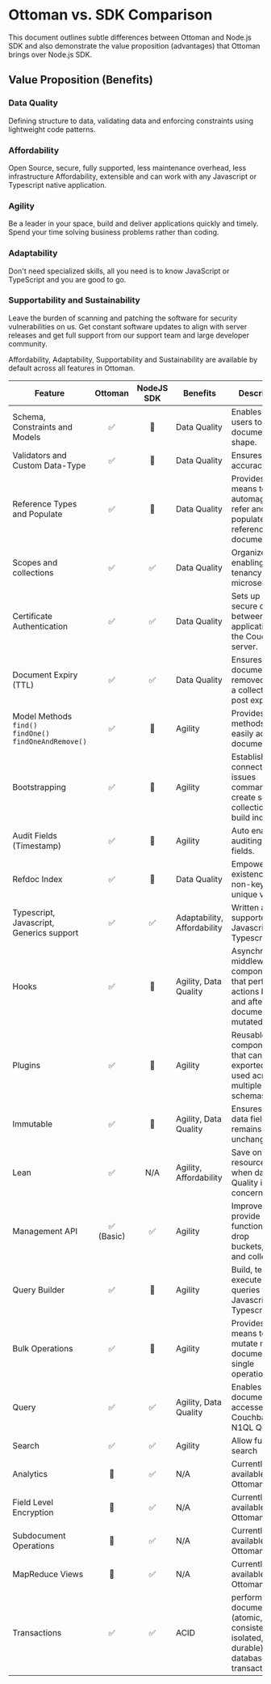 # Ottoman vs. SDK Comparison

This document outlines subtle differences between Ottoman and Node.js SDK
and also demonstrate the value proposition (advantages) that Ottoman brings over Node.js SDK.

## Value Proposition (Benefits)

### Data Quality
Defining structure to data, validating data and enforcing constraints using lightweight code patterns.

### Affordability

Open Source, secure, fully supported, less maintenance overhead, less infrastructure Affordability, extensible and can work with any Javascript or Typescript native application.

### Agility

Be a leader in your space, build and deliver applications quickly and timely. Spend your time solving business problems rather than coding.

### Adaptability

Don't need specialized skills, all you need is to know JavaScript or TypeScript and you are good to go.

### Supportability and Sustainability

Leave the burden of scanning and patching the software for security vulnerabilities on us. Get constant software updates to align with server releases and get full support from our support team and large developer community.


Affordability, Adaptability, Supportability and Sustainability are available by default across all features in Ottoman.

| Feature    | Ottoman     | NodeJS SDK  | Benefits                   | Description                                                                                     |
| ---------- | :---------: | :---------: |----------------------------|-------------------------------------------------------------------------------------------------|
| Schema, Constraints and Models | ✅ | 🚫 | Data Quality               | Enables end users to control document shape.                                                    |
| Validators and Custom Data-Type | ✅ | 🚫 | Data Quality               | Ensures data accuracy.                                                                          |
| Reference Types and Populate | ✅ | 🚫 | Data Quality               | Provides means to automagically refer and populate referenced documents.                        |
| Scopes and collections | ✅ | ✅ | Data Quality               | Organize data enabling multi-tenancy and microservices.                                         |
| Certificate Authentication | ✅ | ✅| Data Quality               | Sets up a secure channel between the application and the Couchbase server.                      |
| Document Expiry (TTL) | ✅ | ✅  | Data Quality               | Ensures documents get removed from a collection post expiry set.                                |
| Model Methods <br/>`find()`<br/>`findOne()`<br/>`findOneAndRemove()`| ✅ | 🚫 | Agility                    | Provides methods to easily access documents.                                                    |
| Bootstrapping | ✅ | 🚫 | Agility                    | Establishes the connection, issues command to create scopes, collection and build indexes.      |
| Audit Fields (Timestamp) | ✅ | 🚫 | Agility                    | Auto enables auditing of fields.                                                                |
| Refdoc Index | ✅ | 🚫 | Data Quality               | Empowers co-existence of non-key unique values.                                                 |
| Typescript, Javascript, Generics support | ✅ | ✅ | Adaptability, Affordability | Written and supported in Javascript and Typescript.                                             |
| Hooks | ✅ | 🚫 | Agility, Data Quality      | Asynchronous middleware components that perform actions before and after a document is mutated. |
| Plugins | ✅ | 🚫 | Agility                    | Reusable components that can be exported and used across multiple schemas.                      |
| Immutable | ✅ | 🚫 | Agility, Data Quality      | Ensures certain data fields remains unchanged.                                                  |
| Lean | ✅ | N/A | Agility, Affordability     | Save on resources when data Quality is not a concern.                                           |
| Management API | ✅<br/>(Basic) | ✅  | Agility                    | Improve tests provide basic functions to drop buckets,scopes and collections.                   |
| Query Builder | ✅ | 🚫 | Agility                    | Build, test and execute N1QL queries via Javascript and Typescript.                             |
| Bulk Operations | ✅ | 🚫 | Agility                    | Provides means to mutate multiple documents in a single operation.                              |
| Query | ✅ | ✅ | Agility, Data Quality      | Enables document to be accessed via Couchbase N1QL Query.                                       |
| Search | ✅ | ✅ | Agility                | Allow full-text-search                                                                          |
| Analytics | 🚫 | ✅ | N/A                        | Currently not available in Ottoman 2.0.                                                         |
| Field Level Encryption | 🚫 | ✅ | N/A                        | Currently not available in Ottoman 2.0.                                                         |
| Subdocument Operations | 🚫 | ✅ | N/A                        | Currently not available in Ottoman 2.0.                                                         |
| MapReduce Views | 🚫 | ✅ | N/A                        | Currently not available in Ottoman 2.0.                                                         |
| Transactions | ✅ | ✅ | ACID                       | perform multi-document ACID (atomic, consistent, isolated, and durable) database transactions   |